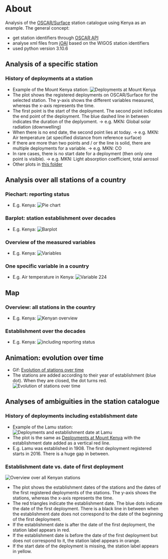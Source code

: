 # About
Analysis of the [OSCAR/Surface](https://oscar.wmo.int/surface/#/) station catalogue using Kenya as an example. The general concept:
* get station identifiers through [OSCAR API](https://oscar.wmo.int/surface/rest/api/search/station?territoryName=KEN)
* analyse xml files from [jOAI](https://oscar.wmo.int/oai/) based on the WIGOS station identifiers 
* used python version 3.10.6

## Analysis of a specific station

### History of deployments at a station
* Example of the Mount Kenya station:
![Deployments at Mount Kenya](https://github.com/sdanioth/OSCAR_analysis/blob/main/Plots/Deployments_0-20008-0-MKN.jpeg)
* The plot shows the registered deployments on OSCAR/Surface for the selected station. The y-axis shows the different variables measured, whereas the x-axis represents the time.
* The first point is the start of the deployment. The second point indicates the end point of the deployment. The blue dashed line in between indicates the duration of the deplyoment. -> e.g. MKN: Global solar radiation (downwelling)
* When there is no end date, the second point lies at today. -> e.g. MKN: Air temperature (at specified distance from reference surface)
* If there are more than two points and / or the line is solid, there are multiple deployments for a variable. -> e.g. MKN: CO
* In rare cases, there is no start date for a deployment (then only one point is visible). -> e.g. MKN: Light absorption coefficient, total aerosol
* Other plots in [this folder](https://github.com/sdanioth/OSCAR_analysis/tree/main/Plots)

## Analysis over all stations of a country

### Piechart: reporting status
* E.g. Kenya:
![Pie chart](https://github.com/sdanioth/OSCAR_analysis/blob/main/Plots/Station_ReportingStatus_piechart.jpeg)

### Barplot: station establishment over decades
* E.g. Kenya:
  ![Barplot](https://github.com/sdanioth/OSCAR_analysis/blob/main/Plots/Station_establishment_barplot.jpeg)

### Overview of the measured variables
* E.g. Kenya:
  ![Variables](https://github.com/sdanioth/OSCAR_analysis/blob/main/Plots/MeasuredVariables_Overview.jpeg)

### One specific variable in a country
* E.g. Air temperature in Kenya:
![Variable 224](https://github.com/sdanioth/OSCAR_analysis/blob/main/Plots/Variable_224_KEN.jpeg)

## Map
### Overview: all stations in the country
* E.g. Kenya:
![Kenyan overview](https://github.com/sdanioth/OSCAR_analysis/blob/main/Plots/all_stations_reportingStatus.jpeg)

### Establishment over the decades
* E.g. Kenya:
![including reporting status](https://github.com/sdanioth/OSCAR_analysis/blob/main/Plots/Station_establishment_decade_reporting.jpeg)

## Animation: evolution over time
* Gif: [Evolution of stations over time](https://github.com/sdanioth/OSCAR_analysis/blob/main/station_establishment_Kenya.gif)
* The stations are added according to their year of establishment (blue dot). When they are closed, the dot turns red. 
![Evolution of stations over time](https://github.com/sdanioth/OSCAR_analysis/blob/main/station_establishment_Kenya.gif)

## Analyses of ambiguities in the station catalogue

### History of deployments including establishment date
* Example of the Lamu station:
![Deployments and establishment date at Lamu](https://github.com/sdanioth/OSCAR_analysis/blob/main/Plots/Deployments_0-20000-0-63772_withEstablishmentDate.jpeg)
* The plot is the same as [Deployments at Mount Kenya](https://github.com/sdanioth/OSCAR_analysis/blob/main/Plots/Deployments_0-20008-0-MKN.jpeg) with the establishment date added as a vertical red line.
* E.g. Lamu was established in 1908. The first deployment registered starts in 2016. There is a huge gap in between.

### Establishment date vs. date of first deployment
![Overview over all Kenyan stations](https://github.com/sdanioth/OSCAR_analysis/blob/main/Plots/EstablshmentDate_vs_FirstDeployment.jpeg)
* The plot shows the establishment dates of the stations and the dates of the first registered deployments of the stations. The y-axis shows the stations, whereas the x-axis represents the time.
* The red triangles indicate the establishment date. The blue dots indicate the date of the first deployment. There is a black line in between when the establishment date does not correspond to the date of the beginning of the first deployment.
* If the establishment date is after the date of the first deployment, the station label appears in red.
* If the establishment date is before the date of the first deployment but does not correspond to it, the station label appears in orange.
* If the start date of the deployment is missing, the station label appears in yellow. 

